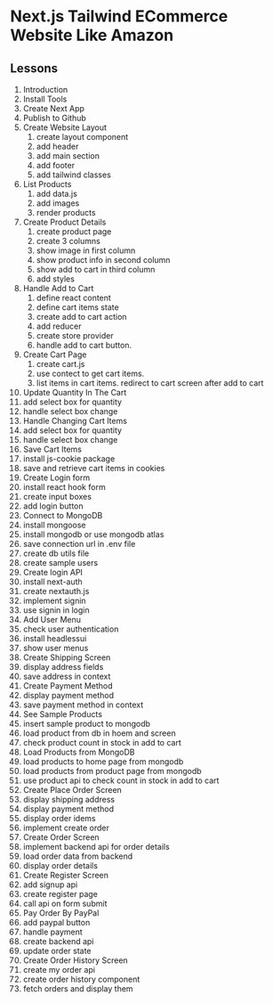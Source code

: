 # Next.js Tailwind ECommerce Website Like Amazon

## Lessons

1. Introduction
2. Install Tools
3. Create Next App
4. Publish to Github
5. Create Website Layout
   1. create layout component
   2. add header
   3. add main section
   4. add footer
   5. add tailwind classes
6. List Products
   1. add data.js
   2. add images
   3. render products
7. Create Product Details
   1. create product page
   2. create 3 columns
   3. show image in first column
   4. show product info in second column
   5. show add to cart in third column
   6. add styles
8. Handle Add to Cart
   1. define react content
   2. define cart items state
   3. create add to cart action
   4. add reducer
   5. create store provider
   6. handle add to cart button.
9. Create Cart Page
   1. create cart.js
   2. use contect to get cart items.
   3. list items in cart items.
      redirect to cart screen after add to cart
10. Update Quantity In The Cart
   1. add select box for quantity
   2. handle select box change
11. Handle Changing Cart Items
   1. add select box for quantity
   2. handle select box change
   3. Save Cart Items
   4. install js-cookie package
   5. save and retrieve cart items in cookies
12. Create Login form
   1. install react hook form
   2. create input boxes
   3. add login button
13. Connect to MongoDB
   1. install mongoose
   2. install mongodb or use mongodb atlas
   3. save connection url in .env file
   4. create db utils file
   5. create sample users
14. Create login API
   1. install next-auth
   2. create nextauth.js
   3. implement signin
   4. use signin in login
15. Add User Menu
   1. check user authentication
   2. install headlessui
   3. show user menus
16. Create Shipping Screen
   1. display address fields
   2. save address in context 
17. Create Payment Method
   1. display payment method
   2. save payment method in context
18. See Sample Products
   1. insert sample product to mongodb
   2. load product from db in hoem and screen
   3. check product count in stock in add to cart
19. Load Products from MongoDB
   1. load products to home page from mongodb
   2. load products from product page from mongodb
   3. use product api to check count in stock in add to cart
20. Create Place Order Screen
   1. display shipping address
   2. display payment method
   3. display order idems
   4. implement create order
21. Create Order Screen
   1. implement backend api for order details
   2. load order data from backend
   3. display order details
22. Create Register Screen
   1. add signup api
   2. create register page
   3. call api on form submit
23. Pay Order By PayPal
   1. add paypal button
   2. handle payment
   3. create backend api
   4. update order state
24. Create Order History Screen
   1. create my order api
   2. create order history component
   3. fetch orders and display them
